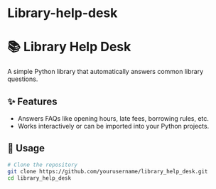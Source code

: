 # Library-help-desk
# 📚 Library Help Desk

A simple Python library that automatically answers common library questions.

## ✨ Features
- Answers FAQs like opening hours, late fees, borrowing rules, etc.
- Works interactively or can be imported into your Python projects.

## 🚀 Usage

```bash
# Clone the repository
git clone https://github.com/yourusername/library_help_desk.git
cd library_help_desk
